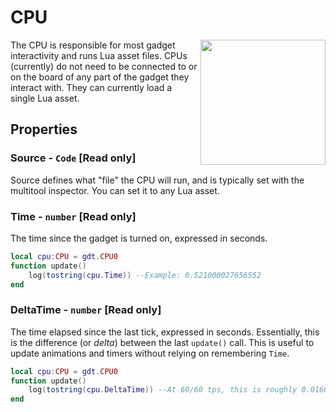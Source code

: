 # CPU
<img src="https://docs.retrogadgets.game/api/modules/CPU.png" width="200" align="right">

The CPU is responsible for most gadget interactivity and runs Lua asset files. CPUs (currently) do not need to be connected to or on the board of any part of the gadget they interact with. They can currently load a single Lua asset.
## Properties

### Source - `Code` **[Read only]**
Source defines what "file" the CPU will run, and is typically set with the multitool inspector. You can set it to any Lua asset.

### Time - `number` **[Read only]**
The time since the gadget is turned on, expressed in seconds.
```lua
local cpu:CPU = gdt.CPU0
function update()
	log(tostring(cpu.Time)) --Example: 0.521000027656552
end
```

### DeltaTime - `number` **[Read only]**
The time elapsed since the last tick, expressed in seconds. Essentially, this is the difference (or *delta*) between the last `update()` call. This is useful to update animations and timers without relying on remembering `Time`.
```lua
local cpu:CPU = gdt.CPU0
function update()
	log(tostring(cpu.DeltaTime)) --At 60/60 tps, this is roughly 0.01666 repeating. An example real value is: 0.01600000075995922
end
```

